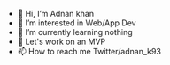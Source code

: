- 👋 Hi, I’m Adnan khan
- 👀 I’m interested in Web/App Dev
- 🌱 I’m currently learning nothing
- 💞️ Let's work on an MVP
- 📫 How to reach me Twitter/adnan_k93

<!---
adnankhan46/adnankhan46 is a ✨ special ✨ repository because its `README.md` (this file) appears on your GitHub profile.
You can click the Preview link to take a look at your changes.
--->
